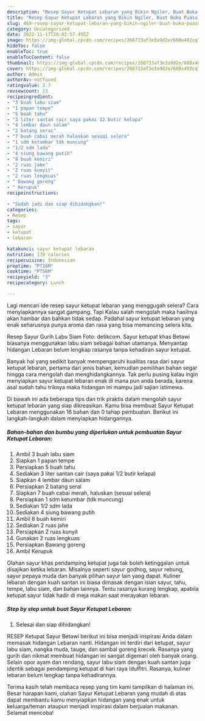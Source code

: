 ```yaml
---
description: "Resep Sayur Ketupat Lebaran yang Bikin Ngiler, Buat Buka Puasa}"
title: "Resep Sayur Ketupat Lebaran yang Bikin Ngiler, Buat Buka Puasa}"
slug: 469-resep-sayur-ketupat-lebaran-yang-bikin-ngiler-buat-buka-puasa
category: Uncategorized
date: 2022-11-17T20:02:57.495Z
image: https://img-global.cpcdn.com/recipes/266733af3e3a9d2e/680x482cq70/sayur-ketupat-lebaran-foto-resep-utama.jpg
hideToc: false
enableToc: true
enableTocContent: false
thumbnail: https://img-global.cpcdn.com/recipes/266733af3e3a9d2e/680x482cq70/sayur-ketupat-lebaran-foto-resep-utama.jpg
cover: https://img-global.cpcdn.com/recipes/266733af3e3a9d2e/680x482cq70/sayur-ketupat-lebaran-foto-resep-utama.jpg
author: Admin
authorAv: notfound
ratingvalue: 3.7
reviewcount: 23
recipeingredient:
- "3 buah labu siam"
- "1 papan tempe"
- "5 buah tahu"
- "3 liter santan cair saya pakai 12 butir kelapa"
- "4 lembar daun salam"
- "2 batang serai"
- "7 buah cabai merah haluskan sesuai selera"
- "1 sdm ketumbar tdk muncung"
- "1/2 sdm lada"
- "4 siung bawang putih"
- "8 buah kemiri"
- "2 ruas jahe"
- "2 ruas kunyit"
- "2 ruas lengkuas"
- " Bawang goreng"
- " Kerupuk"
recipeinstructions:

- "Sudah jadi dan siap dihidangkan!"
categories:
- Resep
tags:
- sayur
- ketupat
- lebaran

katakunci: sayur ketupat lebaran 
nutrition: 170 calories
recipecuisine: Indonesian
preptime: "PT16M"
cooktime: "PT56M"
recipeyield: "3"
recipecategory: Lunch

---
```



Lagi mencari ide resep sayur ketupat lebaran yang menggugah selera? Cara menyiapkannya sangat gampang. Tapi Kalau salah mengolah maka hasilnya akan hambar dan bahkan tidak sedap. Padahal sayur ketupat lebaran yang enak seharusnya punya aroma dan rasa yang bisa memancing selera kita.


Resep Sayur Gurih Labu Siam Foto: detikcom. Sayur ketupat khas Betawi biasanya menggunakan labu siam sebagai bahan utamanya. Menyantap hidangan Lebaran belum lengkap rasanya tanpa kehadiran sayur ketupat.

Banyak hal yang sedikit banyak mempengaruhi kualitas rasa dari sayur ketupat lebaran, pertama dari jenis bahan, kemudian pemilihan bahan segar hingga cara mengolah dan menghidangkannya. Tak perlu pusing kalau ingin menyiapkan sayur ketupat lebaran enak di mana pun anda berada, karena asal sudah tahu triknya maka hidangan ini mampu jadi sajian istimewa.


Di bawah ini ada beberapa tips dan trik praktis dalam mengolah sayur ketupat lebaran yang siap dikreasikan. Kamu bisa membuat Sayur Ketupat Lebaran menggunakan 16 bahan dan 0 tahap pembuatan. Berikut ini langkah-langkah dalam menyiapkan hidangannya.

<!--inarticleads1-->

##### Bahan-bahan dan bumbu yang diperlukan untuk pembuatan Sayur Ketupat Lebaran:

1. Ambil 3 buah labu siam
1. Siapkan 1 papan tempe
1. Persiapkan 5 buah tahu
1. Sediakan 3 liter santan cair (saya pakai 1/2 butir kelapa)
1. Siapkan 4 lembar daun salam
1. Persiapkan 2 batang serai
1. Siapkan 7 buah cabai merah, haluskan (sesuai selera)
1. Persiapkan 1 sdm ketumbar (tdk muncung)
1. Sediakan 1/2 sdm lada
1. Sediakan 4 siung bawang putih
1. Ambil 8 buah kemiri
1. Sediakan 2 ruas jahe
1. Persiapkan 2 ruas kunyit
1. Gunakan 2 ruas lengkuas
1. Persiapkan  Bawang goreng
1. Ambil  Kerupuk


Olahan sayur khas pendamping ketupat juga tak boleh ketinggalan untuk disajikan ketika lebaran. Misalnya seperti sayur godhog, sayur rebung, sayur pepaya muda dan banyak pilihan sayur lain yang dapat. Kuliner lebaran dengan kuah santan ini biasa dimasak dengan isian sayur, tahu, tempe, labu siam, dan bahan lainnya. Tentu rasanya kurang lengkap, apabila ketupat sayur tidak hadir di meja makan saat merayakan lebaran. 

<!--inarticleads2-->

##### Step by step untuk buat Sayur Ketupat Lebaran:


1. Selesai dan siap dihidangkan!

RESEP Ketupat Sayur Betawi berikut ini bisa menjadi inspirasi Anda dalam memasak hidangan Lebaran nanti. Hidangan ini terdiri dari ketupat, sayur labu siam, nangka muda, tauge, dan sambal goreng krecek. Rasanya yang gurih dan nikmat membuat hidangan ini sangat digemari oleh banyak orang. Selain opor ayam dan rendang, sayur labu siam dengan kuah santan juga identik sebagai pendamping ketupat di hari raya Idulfitri. Rasanya, kuliner lebaran belum lengkap tanpa kehadirannya. 

Terima kasih telah membaca resep yang tim kami tampilkan di halaman ini. Besar harapan kami, olahan Sayur Ketupat Lebaran yang mudah di atas dapat membantu kamu menyiapkan hidangan yang enak untuk keluarga/teman ataupun menjadi inspirasi dalam berjualan makanan. Selamat mencoba!
